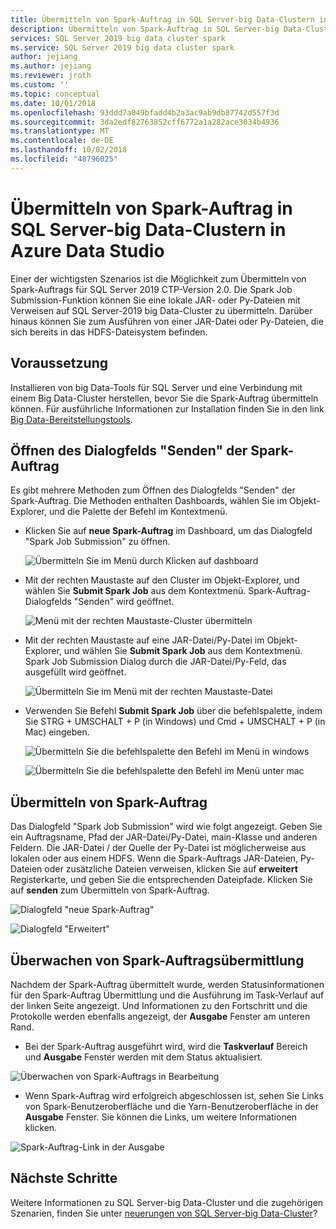 ```yaml
---
title: Übermitteln von Spark-Auftrag in SQL Server-big Data-Clustern in Azure Data Studio
description: Übermitteln von Spark-Auftrag in SQL Server-big Data-Clustern in Azure Data Studio
services: SQL Server 2019 big data cluster spark
ms.service: SQL Server 2019 big data cluster spark
author: jejiang
ms.author: jejiang
ms.reviewer: jroth
ms.custom: ''
ms.topic: conceptual
ms.date: 10/01/2018
ms.openlocfilehash: 93ddd7a049bfadd4b2a3ac9ab9db87742d557f3d
ms.sourcegitcommit: 3da2edf82763852cff6772a1a282ace3034b4936
ms.translationtype: MT
ms.contentlocale: de-DE
ms.lasthandoff: 10/02/2018
ms.locfileid: "48796025"
---
```

# <a name="submit-spark-job-on-sql-server-big-data-clusters-in-azure-data-studio"></a>Übermitteln von Spark-Auftrag in SQL Server-big Data-Clustern in Azure Data Studio

Einer der wichtigsten Szenarios ist die Möglichkeit zum Übermitteln von Spark-Auftrags für SQL Server 2019 CTP-Version 2.0. Die Spark Job Submission-Funktion können Sie eine lokale JAR- oder Py-Dateien mit Verweisen auf SQL Server-2019 big Data-Cluster zu übermitteln. Darüber hinaus können Sie zum Ausführen von einer JAR-Datei oder Py-Dateien, die sich bereits in das HDFS-Dateisystem befinden. 

## <a name="prerequisite"></a>Voraussetzung 
Installieren von big Data-Tools für SQL Server und eine Verbindung mit einem Big Data-Cluster herstellen, bevor Sie die Spark-Auftrag übermitteln können. Für ausführliche Informationen zur Installation finden Sie in den link [Big Data-Bereitstellungstools](deploy-big-data-tools.md).

## <a name="open-spark-job-submission-dialog"></a>Öffnen des Dialogfelds "Senden" der Spark-Auftrag
Es gibt mehrere Methoden zum Öffnen des Dialogfelds "Senden" der Spark-Auftrag. Die Methoden enthalten Dashboards, wählen Sie im Objekt-Explorer, und die Palette der Befehl im Kontextmenü.

+ Klicken Sie auf **neue Spark-Auftrag** im Dashboard, um das Dialogfeld "Spark Job Submission" zu öffnen.

    ![Übermitteln Sie im Menü durch Klicken auf dashboard ](./media/submit-spark-job/new-spark-job.png)
 
+ Mit der rechten Maustaste auf den Cluster im Objekt-Explorer, und wählen Sie **Submit Spark Job** aus dem Kontextmenü. Spark-Auftrag-Dialogfelds "Senden" wird geöffnet.  
 
    ![Menü mit der rechten Maustaste-Cluster übermitteln](./media/submit-spark-job/submit-spark-job.png)

+ Mit der rechten Maustaste auf eine JAR-Datei/Py-Datei im Objekt-Explorer, und wählen Sie **Submit Spark Job** aus dem Kontextmenü. Spark Job Submission Dialog durch die JAR-Datei/Py-Feld, das ausgefüllt wird geöffnet. 
 
    ![Übermitteln Sie im Menü mit der rechten Maustaste-Datei](./media/submit-spark-job/submit-spark-job-2.png)

+ Verwenden Sie Befehl **Submit Spark Job** über die befehlspalette, indem Sie STRG + UMSCHALT + P (in Windows) und Cmd + UMSCHALT + P (in Mac) eingeben.

    ![Übermitteln Sie die befehlspalette den Befehl im Menü in windows](./media/submit-spark-job/submit-spark-job-3.png)

    ![Übermitteln Sie die befehlspalette den Befehl im Menü unter mac](./media/submit-spark-job/submit-spark-job-4.png)
  
 
## <a name="submit-spark-job"></a>Übermitteln von Spark-Auftrag 
Das Dialogfeld "Spark Job Submission" wird wie folgt angezeigt. Geben Sie ein Auftragsname, Pfad der JAR-Datei/Py-Datei, main-Klasse und anderen Feldern. Die JAR-Datei / der Quelle der Py-Datei ist möglicherweise aus lokalen oder aus einem HDFS. Wenn die Spark-Auftrags JAR-Dateien, Py-Dateien oder zusätzliche Dateien verweisen, klicken Sie auf **erweitert** Registerkarte, und geben Sie die entsprechenden Dateipfade. Klicken Sie auf **senden** zum Übermitteln von Spark-Auftrag.
 
![Dialogfeld "neue Spark-Auftrag"](./media/submit-spark-job/submit-spark-job-section.png)

![Dialogfeld "Erweitert"](./media/submit-spark-job/submit-spark-job-section-1.png)

## <a name="monitor-spark-job-submission"></a>Überwachen von Spark-Auftragsübermittlung
Nachdem der Spark-Auftrag übermittelt wurde, werden Statusinformationen für den Spark-Auftrag Übermittlung und die Ausführung im Task-Verlauf auf der linken Seite angezeigt. Und Informationen zu den Fortschritt und die Protokolle werden ebenfalls angezeigt, der **Ausgabe** Fenster am unteren Rand.
+ Bei der Spark-Auftrag ausgeführt wird, wird die **Taskverlauf** Bereich und **Ausgabe** Fenster werden mit dem Status aktualisiert.

![Überwachen von Spark-Auftrags in Bearbeitung](./media/submit-spark-job/monitor-spark-job-submission.png)

+ Wenn Spark-Auftrag wird erfolgreich abgeschlossen ist, sehen Sie Links von Spark-Benutzeroberfläche und die Yarn-Benutzeroberfläche in der **Ausgabe** Fenster. Sie können die Links, um weitere Informationen klicken.

![Spark-Auftrag-Link in der Ausgabe](./media/submit-spark-job/monitor-spark-job-submission-2.png)

## <a name="next-steps"></a>Nächste Schritte
Weitere Informationen zu SQL Server-big Data-Cluster und die zugehörigen Szenarien, finden Sie unter [neuerungen von SQL Server-big Data-Cluster](big-data-cluster-overview.md)?

